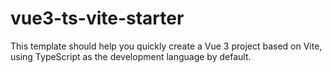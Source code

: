 # vue3-ts-vite-starter

This template should help you quickly create a Vue 3 project based on Vite, using TypeScript as the development language by default.




